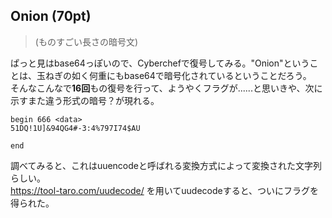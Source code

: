 ## Onion (70pt)
> (ものすごい長さの暗号文)

ぱっと見はbase64っぽいので、Cyberchefで復号してみる。"Onion"ということは、玉ねぎの如く何重にもbase64で暗号化されているということだろう。  
そんなこんなで**16回**もの復号を行って、ようやくフラグが......と思いきや、次に示すまた違う形式の暗号？が現れる。
```
begin 666 <data>
51DQ!1U]&94QG4#-3:4%797I74$AU
 
end
```

調べてみると、これはuuencodeと呼ばれる変換方式によって変換された文字列らしい。  
https://tool-taro.com/uudecode/ を用いてuudecodeすると、ついにフラグを得られた。
